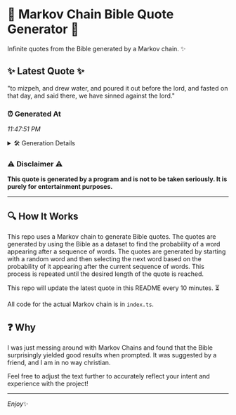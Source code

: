 # 📖 Markov Chain Bible Quote Generator 📖

Infinite quotes from the Bible generated by a Markov chain. ✨

## ✨ Latest Quote ✨
"to mizpeh, and drew water, and poured it out before the lord, and fasted on that day, and said there, we have sinned against the lord."

### ⏰ Generated At
*11:47:51 PM*

<details>
    <summary>🛠️ Generation Details</summary>
    <p>
        <strong>🌱 Seed:</strong> to<br>
        <strong>🔄 Iterations:</strong> 25<br>
        <strong>📜 Context History:</strong><br>[ to ]: mizpeh,<br>[ to, mizpeh, ]: and<br>[ to, mizpeh,, and ]: drew<br>[ to, mizpeh,, and, drew ]: water,<br>[ to, mizpeh,, and, drew, water, ]: and<br>[ to, mizpeh,, and, drew, water,, and ]: poured<br>[ mizpeh,, and, drew, water,, and, poured ]: it<br>[ and, drew, water,, and, poured, it ]: out<br>[ drew, water,, and, poured, it, out ]: before<br>[ water,, and, poured, it, out, before ]: the<br>[ and, poured, it, out, before, the ]: lord,<br>[ poured, it, out, before, the, lord, ]: and<br>[ it, out, before, the, lord,, and ]: fasted<br>[ out, before, the, lord,, and, fasted ]: on<br>[ before, the, lord,, and, fasted, on ]: that<br>[ the, lord,, and, fasted, on, that ]: day,<br>[ lord,, and, fasted, on, that, day, ]: and<br>[ and, fasted, on, that, day,, and ]: said<br>[ fasted, on, that, day,, and, said ]: there,<br>[ on, that, day,, and, said, there, ]: we<br>[ that, day,, and, said, there,, we ]: have<br>[ day,, and, said, there,, we, have ]: sinned<br>[ and, said, there,, we, have, sinned ]: against<br>[ said, there,, we, have, sinned, against ]: the<br>[ there,, we, have, sinned, against, the ]: lord.<br>
    </p>
</details>

### ⚠️ Disclaimer ⚠️
**This quote is generated by a program and is not to be taken seriously. It is purely for entertainment purposes.**

---

## 🔍 How It Works

This repo uses a Markov chain to generate Bible quotes. The quotes are generated by using the Bible as a dataset to find the probability of a word appearing after a sequence of words. The quotes are generated by starting with a random word and then selecting the next word based on the probability of it appearing after the current sequence of words. This process is repeated until the desired length of the quote is reached.

This repo will update the latest quote in this README every 10 minutes. ⏳

All code for the actual Markov chain is in `index.ts`.

## ❓ Why

I was just messing around with Markov Chains and found that the Bible surprisingly yielded good results when prompted. 
It was suggested by a friend, and I am in no way christian.

Feel free to adjust the text further to accurately reflect your intent and experience with the project!

---

*Enjoy*✨
